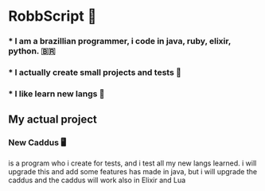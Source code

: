 # RobbScript :crescent_moon:

### * I am a brazillian programmer, i code in java, ruby, elixir, python. 🇧🇷
### * I actually create small projects and tests 🌃
### * I like learn new langs 🍃

## My actual project

### New Caddus 🖥️
is a program who i create for tests, and i test all my new langs learned.
i will upgrade this and add some features
has made in java, but i will upgrade the caddus and the caddus will work also in Elixir and Lua 
